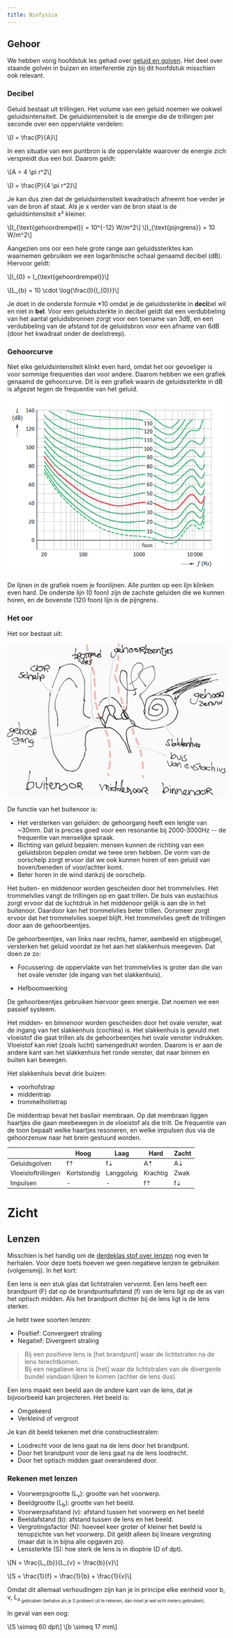 ```yaml
---
title: Biofysica
---
```


## Gehoor

We hebben vorig hoofdstuk les gehad over [geluid en golven](https://school.geheimesite.nl/5VWO/TW1/Natuurkunde). Het deel over staande golven in buizen en interferentie zijn bij dit hoofdstuk misschien ook relevant.

### Decibel

Geluid bestaat uit trillingen. Het volume van een geluid noemen we ookwel geluidsintensiteit. De geluidsintensiteit is de energie die de trillingen per seconde over een oppervlakte verdelen:

\\[I = \frac{P}{A}\\]

In een situatie van een puntbron is de oppervlakte waarover de energie zich verspreidt dus een bol. Daarom geldt:

\\[A = 4 \pi r^2\\]

\\[I = \frac{P}{4 \pi r^2}\\]

Je kan dus zien dat de geluidsintensiteit kwadratisch afneemt hoe verder je van de bron af staat. Als je x verder van de bron staat is de geluidsintensiteit x² kleiner.

\\[I_{\text{gehoordrempel}} = 10^{-12} W/m^2\\]
\\[I_{\text{pijngrens}} = 10 W/m^2\\]

Aangezien ons oor een hele grote range aan geluidssterktes kan waarnemen gebruiken we een logaritmische schaal genaamd decibel (dB). Hiervoor geldt: 

\\[I_{0} = I_{\text{gehoordrempel}}\\]

\\[L_{b} = 10 \cdot \log{\frac{I}{I_{0}}}\\]

Je doet in de onderste formule *10 omdat je de geluidssterkte in **deci**bel wil en niet in **bel**.
Voor een geluidssterkte in decibel geldt dat een verdubbeling van het aantal geluidsbronnen zorgt voor een toename van 3dB, en een verdubbeling van de afstand tot de geluidsbron voor een afname van 6dB (door het kwadraat onder de deelstreep).

### Gehoorcurve

Niet elke geluidsintensiteit klinkt even hard, omdat het oor gevoeliger is voor sommige frequenties dan voor andere. Daarom hebben we een grafiek genaamd de gehoorcurve. Dit is een grafiek waarin de geluidssterkte in dB is afgezet tegen de frequentie van het geluid.

![Gehoorcurve](gehoorcurve.png)

De lijnen in de grafiek noem je foonlijnen. Alle punten op een lijn klinken even hard. De onderste lijn (0 foon) zijn de zachste geluiden die we kunnen horen, en de bovenste (120 foon) lijn is de pijngrens.

### Het oor

Het oor bestaat uit:

![Schematische weergaven van het oor](oor.png)

De functie van het buitenoor is:

- Het versterken van geluiden: de gehoorgang heeft een lengte van ~30mm. Dat is precies goed voor een resonantie bij 2000-3000Hz -- de frequentie van menselijke spraak.
- Richting van geluid bepalen: mensen kunnen de richting van een geluidsbron bepalen omdat we twee oren hebben. De vorm van de oorschelp zorgt ervoor dat we ook kunnen horen of een geluid van boven/beneden of voor/achter komt.
- Beter horen in de wind dankzij de oorschelp.

Het buiten- en middenoor worden gescheiden door het trommelvlies. Het trommelvlies vangt de trillingen op en gaat trillen. De buis van eustachius zorgt ervoor dat de luchtdruk in het middenoor gelijk is aan die in het buitenoor. Daardoor kan het trommelvlies beter trillen. Oorsmeer zorgt ervoor dat het trommelvlies soepel blijft. Het trommelvlies geeft de trillingen door aan de gehoorbeentjes.

De gehoorbeentjes, van links naar rechts, hamer, aambeeld en stijgbeugel, versterken het geluid voordat ze het aan het slakkenhuis meegeven. Dat doen ze zo:

- Focussering: de oppervlakte van het trommelvlies is groter dan die van het ovale venster (de ingang van het slakkenhuis). 

- Hefboomwerking

De gehoorbeentjes gebruiken hiervoor geen energie. Dat noemen we een passief systeem.

Het midden- en binnenoor worden gescheiden door het ovale venster, wat de ingang van het slakkenhuis (cochlea) is. Het slakkenhuis is gevuld met vloeistof die gaat trillen als de gehoorbeentjes het ovale venster indrukken. Vloeistof kan niet (zoals lucht) samengedrukt worden. Daarom is er aan de andere kant van het slakkenhuis het ronde venster, dat naar binnen en buiten kan bewegen.

Het slakkenhuis bevat drie buizen:

- voorhofstrap
- middentrap
- trommelholtetrap

De middentrap bevat het basilair membraan. Op dat membraan liggen haartjes die gaan meebewegen in de vloeistof als die trilt. De frequentie van de toon bepaalt welke haartjes resoneren, en welke impulsen dus via de gehoorzenuw naar het brein gestuurd worden.

|                     | Hoog        | Laag       | Hard     | Zacht |
|---------------------|-------------|------------|----------|-------|
| Geluidsgolven       | f⇡          | f⇣         | A⇡       | A⇣    |
| Vloeistoftrillingen | Kortstondig | Langgolvig | Krachtig | Zwak  |
| Impulsen            | -           | -          | f⇡       | f⇣    |

# Zicht

## Lenzen

Misschien is het handig om de [derdeklas stof over lenzen](/3VWO/TW4/Natuurkunde#lenzen) nog even te herhalen. Voor deze toets hoeven we geen negatieve lenzen te gebruiken (volgensmij). In het kort: 

Een lens is een stuk glas dat lichtstralen vervormt. Een lens heeft een brandpunt (F) dat op de brandpuntsafstand (f) van de lens ligt op de as van het optisch midden. Als het brandpunt dichter bij de lens ligt is de lens sterker.

Je hebt twee soorten lenzen:

- Positief: Convergeert straling
- Negatief: Divergeert straling

> Bij een positieve lens is [het brandpunt] waar de lichtstralen na de lens terechtkomen.  
> Bij een negatieve lens is [het] waar de lichtstralen van de divergente bundel vandaan lijken te komen (achter de lens dus).

Een lens maakt een beeld aan de andere kant van de lens, dat je bijvoorbeeld kan projecteren. Het beeld is:

- Omgekeerd
- Verkleind of vergroot

Je kan dit beeld tekenen met drie constructiestralen:

- Loodrecht voor de lens gaat na de lens door het brandpunt.
- Door het brandpunt voor de lens gaat na de lens loodrecht.
- Door het optisch midden gaat overandered door.

### Rekenen met lenzen

- Voorwerpsgrootte (L<sub>v</sub>): grootte van het voorwerp.
- Beeldgrootte (L<sub>b</sub>): grootte van het beeld.
- Voorwerpsafstand (v): afstand tussen het voorwerp en het beeld
- Beeldafstand (b): afstand tussen de lens en het beeld.
- Vergrotingsfactor (N): hoeveel keer groter of kleiner het beeld is tenopzichte van het voorwerp. Dit geldt alleen bij lineare vergroting (maar dat is in bijna alle opgaven zo).
- Lenssterkte (S): hoe sterk de lens is in dioptrie (D of dpt).

\\[N = \frac{L_{b}}{L_{v} = \frac{b}{v}\\]

\\[S = \frac{1}{f} = \frac{1}{b} + \frac{1}{v}\\]

Omdat dit allemaal verhoudingen zijn kan je in principe elke eenheid voor b, v, L<sub><i>x</i><sub> gebruiken (behalve als je S probeert uit te rekenen, dan moet je wel echt meters gebruiken).

In geval van een oog:

\\[S \simeq 60 dpt\\]
\\[b \simeq 17 mm\\]

